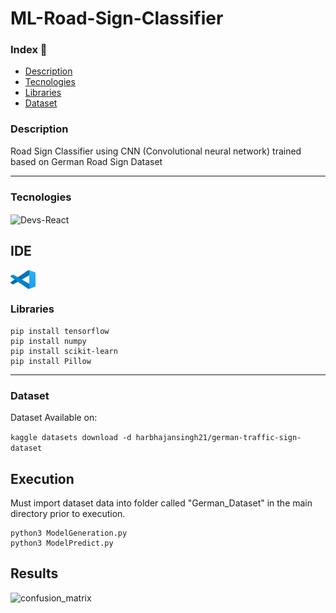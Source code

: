 
# ML-Road-Sign-Classifier 

### Index 📌
<ul>
  <a href="#description"><li>Description</li></a>
  <a href="#tecnologies"><li>Tecnologies</li></a>
  <a href="#libraries"><li>Libraries</li></a>
  <a href="#dataset"><li>Dataset</li></a>
</ul>

### Description
Road Sign Classifier using CNN (Convolutional neural network) trained based on German Road Sign Dataset

<hr>

### Tecnologies
<div style="display: inline_block">
  <img align="center" alt="Devs-React" height="30" width="40" src="https://cdn.jsdelivr.net/gh/devicons/devicon/icons/python/python-original.svg">
</div>

## IDE
<div> 
  <img align="center" alt="Devs-VSCODE" height="30" width="40" src="https://github.com/devicons/devicon/blob/v2.15.1/icons/vscode/vscode-original.svg">
</div>

### Libraries

```
pip install tensorflow
pip install numpy
pip install scikit-learn
pip install Pillow
```

<hr>

### Dataset

Dataset Available on:<br>

`kaggle datasets download -d harbhajansingh21/german-traffic-sign-dataset`

## Execution

Must import dataset data into folder called "German_Dataset" in the main directory prior to execution.

```
python3 ModelGeneration.py
python3 ModelPredict.py
```

## Results
![confusion_matrix](https://github.com/vitor-delela/ML-Road-Sign-Classifier/assets/64380868/99039c3b-e400-4788-b800-6561859509f4)

